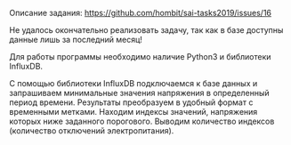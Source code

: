 Описание задания:
https://github.com/hombit/sai-tasks2019/issues/16

Не удалось окончательно реализовать задачу, так как в базе доступны данные лишь за последний месяц!

Для работы программы необходимо наличие Python3 и библиотеки InfluxDB.

С помощью библиотеки InfluxDB подключаемся к базе данных и запрашиваем минимальные значения напряжения в определенный период времени. Результаты преобразуем в удобный формат с временными метками. Находим индексы значений, напряжения которых ниже заданного порогового. Выводим количество индексов (количество отключений электропитания). 



